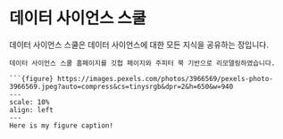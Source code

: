 데이터 사이언스 스쿨
==============================================================================

데이터 사이언스 스쿨은 데이터 사이언스에 대한 모든 지식을 공유하는 장입니다.

```{admonition} 알림
데이터 사이언스 스쿨 홈페이지를 깃헙 페이지와 주피터 북 기반으로 리모델링하였습니다.
```

```{admonition}
```{figure} https://images.pexels.com/photos/3966569/pexels-photo-3966569.jpeg?auto=compress&cs=tinysrgb&dpr=2&h=650&w=940
---
scale: 10%
align: left
---
Here is my figure caption!
```
```